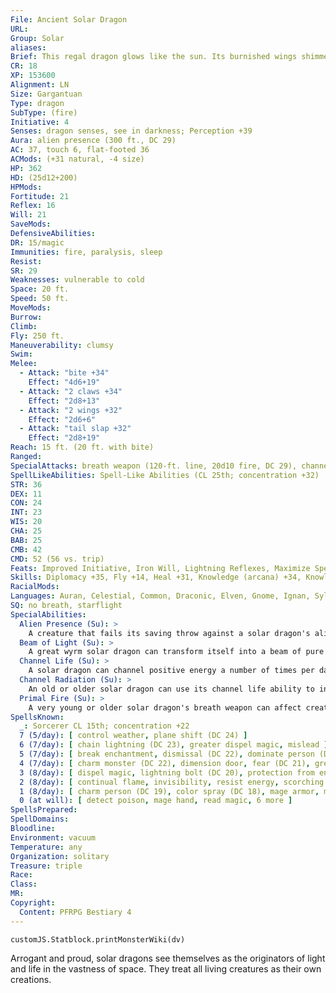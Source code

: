 ```yaml
---
File: Ancient Solar Dragon
URL: 
Group: Solar
aliases: 
Brief: This regal dragon glows like the sun. Its burnished wings shimmer the color of flames, and a crown of horns decorates its head.
CR: 18
XP: 153600
Alignment: LN
Size: Gargantuan
Type: dragon
SubType: (fire)
Initiative: 4
Senses: dragon senses, see in darkness; Perception +39
Aura: alien presence (300 ft., DC 29)
AC: 37, touch 6, flat-footed 36
ACMods: (+31 natural, -4 size)
HP: 362
HD: (25d12+200)
HPMods: 
Fortitude: 21
Reflex: 16
Will: 21
SaveMods: 
DefensiveAbilities: 
DR: 15/magic
Immunities: fire, paralysis, sleep
Resist: 
SR: 29
Weaknesses: vulnerable to cold
Space: 20 ft.
Speed: 50 ft.
MoveMods: 
Burrow: 
Climb: 
Fly: 250 ft.
Maneuverability: clumsy
Swim: 
Melee: 
  - Attack: "bite +34"
    Effect: "4d6+19"
  - Attack: "2 claws +34"
    Effect: "2d8+13"
  - Attack: "2 wings +32"
    Effect: "2d6+6"
  - Attack: "tail slap +32"
    Effect: "2d8+19"
Reach: 15 ft. (20 ft. with bite)
Ranged: 
SpecialAttacks: breath weapon (120-ft. line, 20d10 fire, DC 29), channel life (10/day), channel radiation (DC 29), crush, primal fire, tail sweep
SpellLikeAbilities: Spell-Like Abilities (CL 25th; concentration +32)   At Will-animate plants, blight, cup of dustAPG, detect magic, major creation, searing light
STR: 36
DEX: 11
CON: 24
INT: 23
WIS: 20
CHA: 25
BAB: 25
CMB: 42
CMD: 52 (56 vs. trip)
Feats: Improved Initiative, Iron Will, Lightning Reflexes, Maximize Spell, Multiattack, Power Attack, Quick ChannelUM, Quicken Spell, Selective Channeling, Silent Spell, Skill Focus (Perception), Spell Focus (enchantment), Toughness
Skills: Diplomacy +35, Fly +14, Heal +31, Knowledge (arcana) +34, Knowledge (geography) +34, Knowledge (history) +34, Knowledge (local) +34, Knowledge (nature) +34, Knowledge (planes) +34, Knowledge (religion) +34, Linguistics +11, Perception +39, Sense Motive +33
RacialMods: 
Languages: Auran, Celestial, Common, Draconic, Elven, Gnome, Ignan, Sylvan, Terran
SQ: no breath, starflight
SpecialAbilities:
  Alien Presence (Su): >
    A creature that fails its saving throw against a solar dragon's alien presence is blinded for 5d6 rounds (or permanently if it has 4 Hit Dice or fewer).
  Beam of Light (Su): >
    A great wyrm solar dragon can transform itself into a beam of pure light and travel to any location it can see as a move action. This travel must be in a straight line, but otherwise the dragon can travel anywhere that light can enter.
  Channel Life (Su): >
    A solar dragon can channel positive energy a number of times per day equal to 3 + its Charisma modifier, using its age category + 2 as its cleric level. This energy can be used only to heal living creatures.
  Channel Radiation (Su): >
    An old or older solar dragon can use its channel life ability to instead channel radiation that deals an equal amount of damage to living creatures. A living creature that succeeds at a Fortitude save takes half damage.
  Primal Fire (Su): >
    A very young or older solar dragon's breath weapon can affect creatures normally immune or resistant to fire damage. A creature immune to fire damage still takes half damage from the breath weapon (no damage with a successful saving throw). A resistant creature's fire resistance is treated as 10 less than normal.
SpellsKnown:
  _: Sorcerer CL 15th; concentration +22
  7 (5/day): [ control weather, plane shift (DC 24) ]
  6 (7/day): [ chain lightning (DC 23), greater dispel magic, mislead ]
  5 (7/day): [ break enchantment, dismissal (DC 22), dominate person (DC 23), wall of force ]
  4 (7/day): [ charm monster (DC 22), dimension door, fear (DC 21), greater invisibility ]
  3 (8/day): [ dispel magic, lightning bolt (DC 20), protection from energy, tongues ]
  2 (8/day): [ continual flame, invisibility, resist energy, scorching ray, see invisibility ]
  1 (8/day): [ charm person (DC 19), color spray (DC 18), mage armor, magic missile, shield ]
  0 (at will): [ detect poison, mage hand, read magic, 6 more ]
SpellsPrepared: 
SpellDomains: 
Bloodline: 
Environment: vacuum
Temperature: any
Organization: solitary
Treasure: triple
Race: 
Class: 
MR: 
Copyright:
  Content: PFRPG Bestiary 4
---
```

```dataviewjs
customJS.Statblock.printMonsterWiki(dv)
```
Arrogant and proud, solar dragons see themselves as the originators of light and life in the vastness of space. They treat all living creatures as their own creations.
